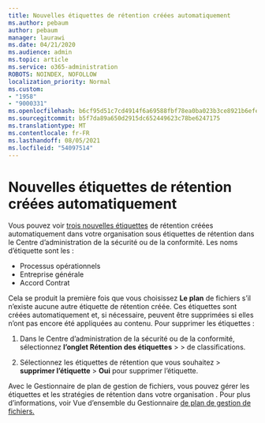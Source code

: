 ```yaml
---
title: Nouvelles étiquettes de rétention créées automatiquement
ms.author: pebaum
author: pebaum
manager: laurawi
ms.date: 04/21/2020
ms.audience: admin
ms.topic: article
ms.service: o365-administration
ROBOTS: NOINDEX, NOFOLLOW
localization_priority: Normal
ms.custom:
- "1958"
- "9000331"
ms.openlocfilehash: b6cf95d51c7cd4914f6a69588fbf78ea0ba023b3ce8921b6efef6d97ab8bf66c
ms.sourcegitcommit: b5f7da89a650d2915dc652449623c78be6247175
ms.translationtype: MT
ms.contentlocale: fr-FR
ms.lasthandoff: 08/05/2021
ms.locfileid: "54097514"
---
```

# <a name="new-retention-labels-created-automatically"></a>Nouvelles étiquettes de rétention créées automatiquement

Vous pouvez voir [trois nouvelles étiquettes](https://docs.microsoft.com/microsoft-365/compliance/file-plan-manager) de  rétention créées automatiquement dans votre organisation sous étiquettes de rétention dans le Centre d’administration de la sécurité ou de la conformité. Les noms d’étiquette sont les :

- Processus opérationnels
- Entreprise générale
- Accord Contrat

Cela se produit la première fois que vous choisissez **Le plan** de fichiers s’il n’existe aucune autre étiquette de rétention créée. Ces étiquettes sont créées automatiquement et, si nécessaire, peuvent être supprimées si elles n’ont pas encore été appliquées au contenu. Pour supprimer les étiquettes :

1. Dans le Centre d’administration de la sécurité ou de la conformité, sélectionnez **l’onglet Rétention des étiquettes**  >    >   de classifications.

1. Sélectionnez les étiquettes de rétention que vous souhaitez > **supprimer l’étiquette**  >  **Oui** pour supprimer l’étiquette.

Avec le Gestionnaire de plan de gestion de fichiers, vous pouvez gérer les étiquettes et les stratégies de rétention dans votre organisation . Pour plus d’informations, voir Vue d’ensemble du Gestionnaire [de plan de gestion de fichiers.](https://docs.microsoft.com/microsoft-365/compliance/file-plan-manager)